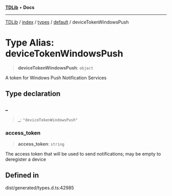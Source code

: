 [**TDLib**](../../../../../../README.md) • **Docs**

***

[TDLib](../../../../../../modules.md) / [index](../../../../../README.md) / [types](../../../README.md) / [default](../README.md) / deviceTokenWindowsPush

# Type Alias: deviceTokenWindowsPush

> **deviceTokenWindowsPush**: `object`

A token for Windows Push Notification Services

## Type declaration

### \_

> **\_**: `"deviceTokenWindowsPush"`

### access\_token

> **access\_token**: `string`

The access token that will be used to send notifications; may be empty to deregister a device

## Defined in

dist/generated/types.d.ts:42985
